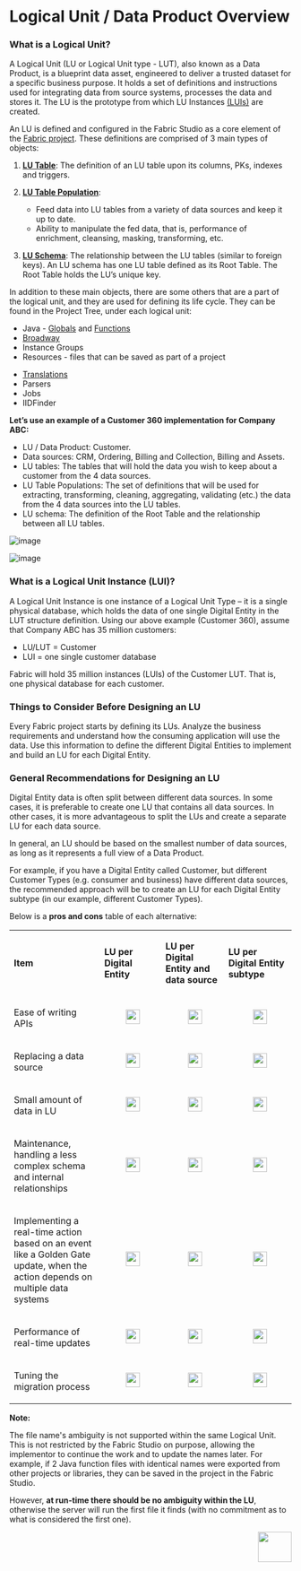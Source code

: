 # Logical Unit / Data Product Overview

### What is a Logical Unit?
A Logical Unit (LU or Logical Unit type - LUT), also known as a Data Product, is a blueprint data asset, engineered to deliver a trusted dataset for a specific business purpose. It holds a set of definitions and instructions used for integrating data from source systems, processes the data and stores it. The LU is the prototype from which LU Instances [(LUIs)](/articles/01_fabric_overview/02_fabric_glossary.md#lui) are created. 

An LU is defined and configured in the Fabric Studio as a core element of the [Fabric project](/articles/04_fabric_studio/08_fabric_project_tree.md). These definitions are comprised of 3 main types of objects:

1. [**LU Table**](/articles/06_LU_tables/01_LU_tables_overview.md): The definition of an LU table upon its columns, PKs, indexes and triggers.

2. [**LU Table Population**](/articles/07_table_population/01_table_population_overview.md): 
    * Feed data into LU tables from a variety of data sources and keep it up to date.
    * Ability to manipulate the fed data, that is, performance of enrichment, cleansing, masking, transforming, etc. 
3. [**LU Schema**](/articles/03_logical_units/03_LU_schema_window.md): The relationship between the LU tables (similar to foreign keys). An LU schema has one LU table defined as its Root Table. The Root Table holds the LU’s unique key.



In addition to these main objects, there are some others that are a part of the logical unit, and they are used for defining its life cycle. They can be found in the Project Tree, under each logical unit:

- Java - [Globals](typora://app/articles/08_globals/01_globals_overview.md) and [Functions](typora://app/articles/07_table_population/08_project_functions.md)
- [Broadway](typora://app/articles/19_Broadway/01_broadway_overview.md)
- Instance Groups
- Resources - files that can be saved as part of a project

<studio>    

- [Translations](typora://app/articles/09_translations/01_translations_overview_and_use_cases.md)
- Parsers
- Jobs
- IIDFinder 

</studio>



**Let’s use an example of a Customer 360 implementation for Company ABC:**

* LU / Data Product: Customer.
* Data sources: CRM, <studio>Ordering, Billing and Collection, </studio><web>Billing and Assets.</web>
* LU tables: The tables that will hold the data you wish to keep about a customer from the 4 data sources.
* LU Table Populations: The set of definitions that will be used for extracting, transforming, cleaning, aggregating, validating (etc.) the data from the 4 data sources into the LU tables.
* LU schema: The definition of the Root Table and the relationship between all LU tables.

<studio>

   

![image](images/1.1_LU_Overview.png)

</studio>

<web>

   

![image](images/web/1_web_lu_overview.PNG)

</web>

### What is a Logical Unit Instance (LUI)?
A Logical Unit Instance is one instance of a Logical Unit Type – it is a single physical database, which holds the data of one single Digital Entity in the LUT structure definition.
Using our above example (Customer 360), assume that Company ABC has 35 million customers:

* LU/LUT = Customer
* LUI = one single customer database

Fabric will hold 35 million instances (LUIs) of the Customer LUT. That is, one physical database for each customer.

### Things to Consider Before Designing an LU 

Every Fabric project starts by defining its LUs. Analyze the business requirements and understand how the consuming application will use the data. Use this information to define the different Digital Entities to implement and build an LU for each Digital Entity.


### General Recommendations for Designing an LU 
Digital Entity data is often split between different data sources. In some cases, it is preferable to create one LU that contains all data sources. In other cases, it is more advantageous to split the LUs and create a separate LU for each data source.

In general, an LU should be based on the smallest number of data sources, as long as it represents a full view of a Data Product.

For example, if you have a Digital Entity called Customer, but different Customer Types (e.g. consumer and business) have different data sources, the recommended approach will be to create an LU for each Digital Entity subtype (in our example, different Customer Types).

Below is a **pros and cons** table of each alternative:

<table role="table" width="800">
<tbody>
<tr>
<td width="300">
<p><strong>Item</strong></p>
</td>
<td width="250">
<p><strong>LU per Digital Entity</strong></p>
</td>
<td width="250">
<p><strong>LU per Digital Entity and data source</strong></p>
</td>
<td width="250">
<p><strong>LU per Digital Entity subtype</strong></p>
</td>
</tr>
<tr>
<td width="300">
<p>Ease of writing APIs</p>
</td>
<td align="center" width="60">&nbsp; <img src="/articles/images/V_icon.png" alt="" width="25" height="26"</td>
<td align="center" width="10">&nbsp; <img src="/articles/images/X_icon.png" alt="" width="25" height="26"</td>
<td align="center" width="10">&nbsp; <img src="/articles/images/V_icon.png" alt="" width="25" height="26"</td>
</tr>
<tr>
<td width="300">
<p>Replacing a data source</p>
</td>
<td align="center" width="60">&nbsp; <img src="/articles/images/X_icon.png" alt="" width="25" height="26"</td>
<td align="center" width="60">&nbsp; <img src="/articles/images/V_icon.png" alt="" width="25" height="26"</td>
<td align="center" width="60">&nbsp; <img src="/articles/images/X_icon.png" alt="" width="25" height="26"</td>   
</tr>
<tr>
<td width="300">
<p>Small amount of data in LU</p>
</td>
<td align="center" width="60">&nbsp; <img src="/articles/images/X_icon.png" alt="" width="25" height="26"</td>
<td align="center" width="60">&nbsp; <img src="/articles/images/V_icon.png" alt="" width="25" height="26"</td>
<td align="center" width="60">&nbsp; <img src="/articles/images/V_icon.png" alt="" width="25" height="26"</td>   
</tr>
<tr>
<td width="250">
<p>Maintenance, handling a less complex schema and internal relationships</p>
</td>
<td align="center" width="60">&nbsp; <img src="/articles/images/X_icon.png" alt="" width="25" height="26"</td>
<td align="center" width="60">&nbsp; <img src="/articles/images/V_icon.png" alt="" width="25" height="26"</td>
<td align="center" width="60">&nbsp; <img src="/articles/images/V_icon.png" alt="" width="25" height="26"</td>
</tr>
<tr>
<td width="250">
<p>Implementing a real-time action based on an event like a Golden Gate update, when the action depends on multiple data systems</p>
</td>
<td align="center" width="60">&nbsp; <img src="/articles/images/V_icon.png" alt="" width="25" height="26"</td>
<td align="center" width="60">&nbsp; <img src="/articles/images/X_icon.png" alt="" width="25" height="26"</td>
<td align="center" width="60">&nbsp; <img src="/articles/images/V_icon.png" alt="" width="25" height="26"</td>
</tr>
<tr>
<td width="250">
<p>Performance of real-time updates</p>
</td>
<td align="center" width="60">&nbsp; <img src="/articles/images/X_icon.png" alt="" width="25" height="26"</td>
<td align="center" width="60">&nbsp; <img src="/articles/images/V_icon.png" alt="" width="25" height="26"</td>
<td align="center" width="60">&nbsp; <img src="/articles/images/V_icon.png" alt="" width="25" height="26"</td>
</tr>
<tr>
<td width="250">
<p>Tuning the migration process</p>
</td>
<td align="center" width="60">&nbsp; <img src="/articles/images/X_icon.png" alt="" width="25" height="26"</td>
<td align="center" width="60">&nbsp; <img src="/articles/images/V_icon.png" alt="" width="25" height="26"</td>
<td align="center" width="60">&nbsp; <img src="/articles/images/V_icon.png" alt="" width="25" height="26"</td>
</tr>
</tbody>
</table>


**Note:**

The file name's ambiguity is not supported within the same Logical Unit. This is not restricted by the Fabric Studio on purpose, allowing the implementor to continue the work and to update the names later. For example, if 2 Java function files with identical names were exported from other projects or libraries, they can be saved in the project in the Fabric Studio. 

However, **at run-time there should be no ambiguity within the LU**, otherwise the server will run the first file it finds (with no commitment as to what is considered the first one).





[<img align="right" width="60" height="54" src="/articles/images/Next.png">](02_create_a_logical_unit_flow.md) 	
